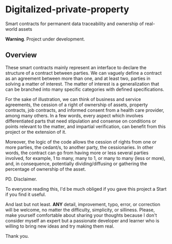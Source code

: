 # Digitalized-private-property

Smart contracts for permanent data traceability and ownership of real-world assets

**Warning**. Project under development.

## Overview
These smart contracts mainly represent an interface to declare the structure of a contract between parties. We can vaguely define a contract as an agreement between more than one, and at least two, parties in solving a matter of interest. The matter of interest is a generalization that can be branched into many specific categories with defined specifications. 

For the sake of illustration, we can think of business and service agreements, the cession of a right of ownership of assets, property contracts, job 
contracts, and informed consent from a health care provider, among many others. In a few words, every aspect which involves differentiated parts that need stipulation and consense on conditions or points relevant to the matter, and impartial verification, can benefit from this project or the extension of it.

Moreover, the logic of the code allows the cession of rights from one or more parties, the cedant/s, to another party, the cessionaries. In other words, the contract can go from having more or less several parties involved, for example, 1 to many, many to 1, or many to many (less or more), and, in consequence, potentially dividing/diffusing or gathering the percentage of ownership of the asset.

PD. Disclaimer.

To everyone reading this, I'd be much obliged if you gave this project a Start if you find it useful.

And last but not least. **ANY** detail, improvement, typo, error, or correction will be welcome, no matter the difficulty, simplicity, or silliness. Please, make yourself comfortable about sharing your thoughts because I don't consider myself an expert but a passionate developer and learner who is willing to bring new ideas and try making them real.

Thank you.
